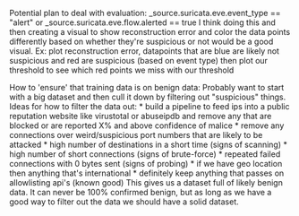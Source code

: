 Potential plan to deal with evaluation:
_source.suricata.eve.event_type == "alert" or
_source.suricata.eve.flow.alerted == true
I think doing this and then creating a visual to show reconstruction error and color the data points differently based on whether they're suspicious or not would be a good visual.
Ex: plot reconstruction error, datapoints that are blue are likely not suspicious and red are suspicious (based on event type) then plot our threshold to see which red points we miss with our threshold

How to 'ensure' that training data is on benign data:
Probably want to start with a big dataset and then cull it down by filtering out "suspicious" things.
Ideas for how to filter the data out:
    * build a pipeline to feed ips into a public reputation website like virustotal or abuseipdb and remove any that are blocked or are reported X% and above confidence of malice
    * remove any connections over weird/suspicious port numbers that are likely to be attacked
    * high number of destinations in a short time (signs of scanning)
    * high number of short connections (signs of brute-force)
    * repeated failed connections with 0 bytes sent (signs of probing)
    * if we have geo location then anything that's international
    * definitely keep anything that passes on allowlisting api's (known good)
This gives us a dataset full of likely benign data. It can never be 100% confirmed benign, but as long as we have a good way to filter out the data we should have a solid dataset.
